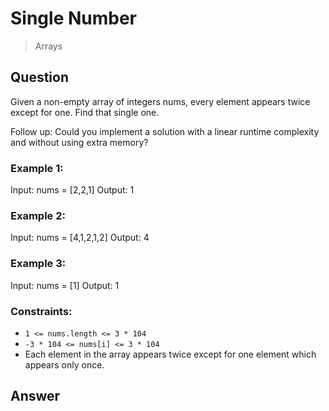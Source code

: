 # Single Number
> Arrays
 
## Question

Given a non-empty array of integers nums, every element appears twice except for one. Find that single one.

Follow up: Could you implement a solution with a linear runtime complexity and without using extra memory?

### Example 1:
Input: nums = [2,2,1]
Output: 1


### Example 2:
Input: nums = [4,1,2,1,2]
Output: 4

### Example 3:
Input: nums = [1]
Output: 1

### Constraints:
- ```1 <= nums.length <= 3 * 104```
- ```-3 * 104 <= nums[i] <= 3 * 104```
- Each element in the array appears twice except for one element which appears only once.

## Answer


